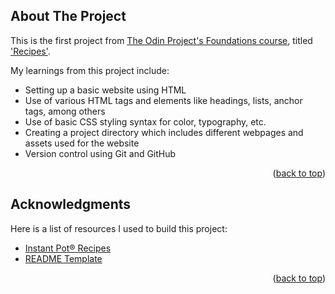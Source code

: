<!-- ABOUT THE PROJECT -->
## About The Project

This is the first project from [The Odin Project's Foundations course](https://www.theodinproject.com/paths/foundations/courses/foundations), titled ['Recipes'](https://www.theodinproject.com/paths/foundations/courses/foundations/lessons/recipes).

My learnings from this project include:
* Setting up a basic website using HTML
* Use of various HTML tags and elements like headings, lists, anchor tags, among others
* Use of basic CSS styling syntax for color, typography, etc.
* Creating a project directory which includes different webpages and assets used for the website
* Version control using Git and GitHub


<p align="right">(<a href="#top">back to top</a>)</p>


<!-- ACKNOWLEDGMENTS -->
## Acknowledgments

Here is a list of resources I used to build this project:

* [Instant Pot® Recipes](https://www.allrecipes.com/recipes/22882/everyday-cooking/instant-pot/)
* [README Template](https://github.com/othneildrew/Best-README-Template)


<p align="right">(<a href="#top">back to top</a>)</p>
